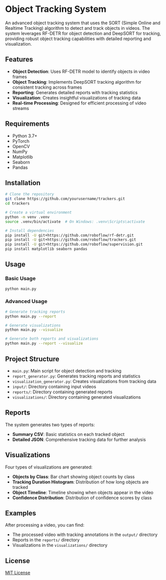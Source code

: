 # Object Tracking System

An advanced object tracking system that uses the SORT (Simple Online and Realtime Tracking) algorithm to detect and track objects in videos. The system leverages RF-DETR for object detection and DeepSORT for tracking, providing robust object tracking capabilities with detailed reporting and visualization.

## Features

- **Object Detection**: Uses RF-DETR model to identify objects in video frames
- **Object Tracking**: Implements DeepSORT tracking algorithm for consistent tracking across frames
- **Reporting**: Generates detailed reports with tracking statistics
- **Visualization**: Creates insightful visualizations of tracking data
- **Real-time Processing**: Designed for efficient processing of video streams

## Requirements

- Python 3.7+
- PyTorch
- OpenCV
- NumPy
- Matplotlib
- Seaborn
- Pandas

## Installation

```bash
# Clone the repository
git clone https://github.com/yourusername/trackers.git
cd trackers

# Create a virtual environment
python -m venv .venv
source .venv/bin/activate  # On Windows: .venv\Scripts\activate

# Install dependencies
pip install -U git+https://github.com/roboflow/rf-detr.git
pip install -U git+https://github.com/roboflow/trackers.git
pip install -U git+https://github.com/roboflow/supervision.git
pip install matplotlib seaborn pandas
```

## Usage

### Basic Usage

```bash
python main.py
```

### Advanced Usage

```bash
# Generate tracking reports
python main.py --report

# Generate visualizations
python main.py --visualize

# Generate both reports and visualizations
python main.py --report --visualize
```

## Project Structure

- `main.py`: Main script for object detection and tracking
- `report_generator.py`: Generates tracking reports and statistics
- `visualization_generator.py`: Creates visualizations from tracking data
- `input/`: Directory containing input videos
- `reports/`: Directory containing generated reports
- `visualizations/`: Directory containing generated visualizations

## Reports

The system generates two types of reports:
- **Summary CSV**: Basic statistics on each tracked object
- **Detailed JSON**: Comprehensive tracking data for further analysis

## Visualizations

Four types of visualizations are generated:
- **Objects by Class**: Bar chart showing object counts by class
- **Tracking Duration Histogram**: Distribution of how long objects are tracked
- **Object Timeline**: Timeline showing when objects appear in the video
- **Confidence Distribution**: Distribution of confidence scores by class

## Examples

After processing a video, you can find:
- The processed video with tracking annotations in the `output/` directory
- Reports in the `reports/` directory
- Visualizations in the `visualizations/` directory

## License

[MIT License](LICENSE) 